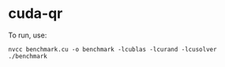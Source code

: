 # cuda-qr

To run, use:

```
nvcc benchmark.cu -o benchmark -lcublas -lcurand -lcusolver
./benchmark
```
